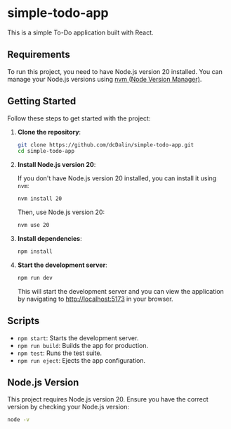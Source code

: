 # simple-todo-app

This is a simple To-Do application built with React.

## Requirements

To run this project, you need to have Node.js version 20 installed. You can manage your Node.js versions using [nvm (Node Version Manager)](https://github.com/nvm-sh/nvm).

## Getting Started

Follow these steps to get started with the project:

1. **Clone the repository**:

   ```sh
   git clone https://github.com/dcDalin/simple-todo-app.git
   cd simple-todo-app
   ```

2. **Install Node.js version 20**:

   If you don't have Node.js version 20 installed, you can install it using `nvm`:

   ```sh
   nvm install 20
   ```

   Then, use Node.js version 20:

   ```sh
   nvm use 20
   ```

3. **Install dependencies**:

   ```sh
   npm install
   ```

4. **Start the development server**:

   ```sh
   npm run dev
   ```

   This will start the development server and you can view the application by navigating to [http://localhost:5173](http://localhost:5173) in your browser.

## Scripts

- `npm start`: Starts the development server.
- `npm run build`: Builds the app for production.
- `npm test`: Runs the test suite.
- `npm run eject`: Ejects the app configuration.

## Node.js Version

This project requires Node.js version 20. Ensure you have the correct version by checking your Node.js version:

```sh
node -v
```
